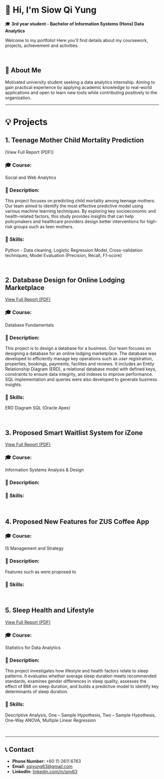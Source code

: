 
# 👋 Hi, I'm Siow Qi Yung

🎓 **3rd year student - Bachelor of Information Systems (Hons) Data Analytics**

Welcome to my portfolio! Here you'll find details about my coursework, projects, achievement and activities.

<br>

## 💬 About Me
Motivated university student seeking a data analytics internship. Aiming to gain practical experience by applying academic knowledge to real-world applications and open to learn new tools while contributing positively to the organization.

---

# 💡 Projects

## 1. Teenage Mother Child Mortality Prediction
[View Full Report (PDF)]
### 🎓 Course:
Social and Web Analytics

### 📝 Description:
This project focuses on predicting child mortality among teenage mothers. Our team aimed to identify the most effective predictive model using various machine learning techniques. By exploring key socioeconomic and health-related factors, this study provides insights that can help policymakers and healthcare providers design better interventions for high-risk groups such as teen mothers.

### 🧠 Skills:
Python - Data cleaning, Logistic Regression Model, Cross-validation techniques, Model Evaluation (Precision, Recall, F1-score)

<br>

## 2. Database Design for Online Lodging Marketplace
[View Full Report (PDF)](https://github.com/qiyung63/github-portfolio/blob/main/SEG1201%20Template%20-%20Final%20Assessment.pdf)
### 🎓 Course: 
Database Fundamentals

### 📝 Description: 
This project is to design a database for a business. Our team focuses on designing a database for an online lodging marketplace. The database was developed to efficiently manage key operations such as user registration, properties, bookings, payments, facilites and reviews. It includes an Entity Relationship Diagram (ERD), a relational database model with defined keys, constraints to ensure data integrity, and indexes to improve performance. SQL implementation and queries were also developed to generate business insights.
### 🧠 Skills:
ERD Diagram
SQL (Oracle Apex)

<br>

## 3.  Proposed Smart Waitlist System for iZone

[View Full Report (PDF)](https://github.com/qiyung63/github-portfolio/blob/main/Sunway's%20Smart%20iZone%20Waitlist%20System.pdf)

### 🎓 Course: 
Information Systems Analysis & Design

### 📝 Description:


### 🧠 Skills:


<br>

## 4.  Proposed New Features for ZUS Coffee App

### 🎓 Course: 
IS Management and Strategy

### 📝 Description:
Features such as were proposed to

### 🧠 Skills:

<br>

## 5. Sleep Health and Lifestyle

[View Full Report (PDF)](https://github.com/qiyung63/github-portfolio/blob/main/Sleep%20Health%20and%20Lifestyle%20Dataset%20Analysis.pdf)

### 🎓 Course: 
Statistics for Data Analytics

### 📝 Description:
This project investigates how lifestyle and health factors relate to sleep patterns. It evaluates whether average sleep duration meets recommended standards, examines gender differences in sleep quality, assesses the effect of BMI on sleep duration, and builds a predictive model to identify key determinants of sleep duration.

### 🧠 Skills:
Descriptive Analysis, One – Sample Hypothesis, Two – Sample Hypothesis, One-Way ANOVA, Multiple Linear Regression

<br>

---


## 📞 Contact
- **Phone Number:** +60 11-2611 6763
- **Email:** sqiyung63@gmail.com
- **LinkedIn:** [linkedin.com/in/sqy63](https://linkedin.com/in/sqy63)
